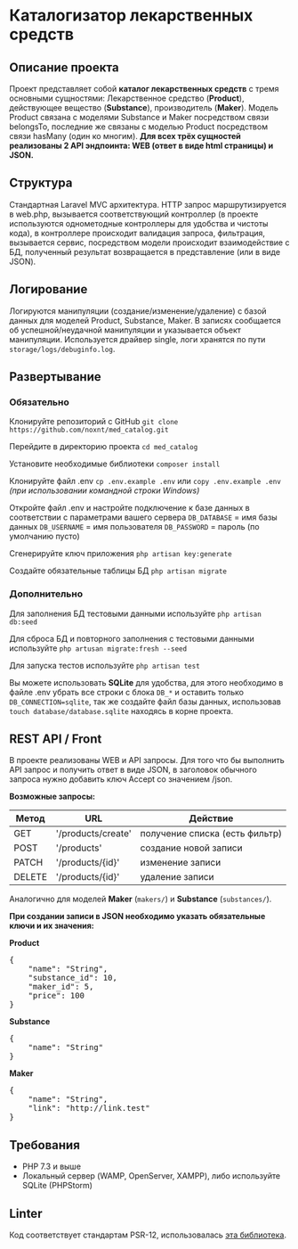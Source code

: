 # Каталогизатор лекарственных средств

## Описание проекта
Проект представляет собой **каталог лекарственных средств** с тремя основными сущностями: Лекарственное средство (**Product**), действующее вещество (**Substance**), производитель (**Maker**). Модель Product связана с моделями Substance и Maker посредством связи belongsTo, последние же связаны с моделью Product посредством связи hasMany (один ко многим). **Для всех трёх сущностей реализованы 2 API эндпоинта: WEB (ответ в виде html страницы) и JSON.**


## Структура
Стандартная Laravel MVC архитектура. HTTP запрос маршрутизируется в web.php, вызывается соответствующий контроллер (в проекте используются однометодные контроллеры для удобства и чистоты кода), в контроллере происходит валидация запроса, фильтрация, вызывается сервис, посредством модели происходит взаимодействие с БД, полученный результат возвращается в представление (или в виде JSON).


## Логирование
Логируются манипуляции (создание/изменение/удаление) с базой данных для моделей Product, Substance, Maker. В записях сообщается об успешной/неудачной манипуляции и указывается объект манипуляции. Используется драйвер single, логи хранятся по пути `storage/logs/debuginfo.log`.


## Развертывание

### Обязательно

Клонируйте репозиторий с GitHub
`git clone https://github.com/noxnt/med_catalog.git`

Перейдите в директорию проекта
`cd med_catalog`

Установите необходимые библиотеки
`composer install`

Клонируйте файл .env
`cp .env.example .env`
или
`copy .env.example .env` _(при использовании командной строки Windows)_

Откройте файл .env и настройте подключение к базе данных в соответствии с параметрами вашего сервера
`DB_DATABASE` = имя базы данных
`DB_USERNAME` = имя пользователя
`DB_PASSWORD` = пароль (по умолчанию пусто)

Сгенерируйте ключ приложения
`php artisan key:generate`

Создайте обязательные таблицы БД
`php artisan migrate`

### Дополнительно

Для заполнения БД тестовыми данными используйте
`php artisan db:seed`

Для сброса БД и повторного заполнения с тестовыми данными используйте
`php artusan migrate:fresh --seed`

Для запуска тестов используйте
`php artisan test`

Вы можете использовать **SQLite** для удобства, для этого необходимо в файле .env убрать все строки с блока `DB_*` и оставить только `DB_CONNECTION=sqlite`, так же создайте файл базы данных, использовав `touch database/database.sqlite` находясь в корне проекта.


## REST API / Front
В проекте реализованы WEB и API запросы. Для того что бы выполнить API запрос и получить ответ в виде JSON, в заголовок обычного запроса нужно добавить ключ Accept со значением /json.

**Возможные запросы:**

Метод   | URL               | Действие
--------|-------------------|---------------------------------
GET	    |'/products/create' |   получение списка (есть фильтр)
POST	|'/products'        |   создание новой записи
PATCH	|'/products/{id}'   |   изменение записи
DELETE	|'/products/{id}'   |   удаление записи

Аналогично для моделей **Maker** (`makers/`) и **Substance** (`substances/`).

**При создании записи в JSON необходимо указать обязательные ключи и их значения:**

**Product**
<pre>{
    "name": "String",
    "substance_id": 10,
    "maker_id": 5,
    "price": 100
}</pre>

**Substance**
<pre>{
    "name": "String"
}</pre>

**Maker**
<pre>{
    "name": "String",
    "link": "http://link.test"
}</pre>

## Требования
* PHP 7.3 и выше
* Локальный сервер (WAMP, OpenServer, XAMPP), либо используйте SQLite (PHPStorm)

## Linter
Код соответствует стандартам PSR-12, использовалась [эта библиотека](https://github.com/squizlabs/PHP_CodeSniffer).
